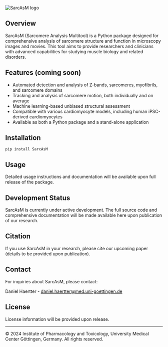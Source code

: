 ![SarcAsM logo](./docs/images/logo.png)

## Overview

SarcAsM (Sarcomere Analysis Multitool) is a Python package designed for comprehensive analysis of sarcomere structure and function in microscopy images and movies. This tool aims to provide researchers and clinicians with advanced capabilities for studying muscle biology and related disorders.

## Features (coming soon)

- Automated detection and analysis of Z-bands, sarcomeres, myofibrils, and sarcomere domains
- Tracking and analysis of sarcomere motion, both individually and on average
- Machine learning-based unbiased structural assessment
- Compatible with various cardiomyocyte models, including human iPSC-derived cardiomyocytes
- Available as both a Python package and a stand-alone application

## Installation

`pip install SarcAsM`

## Usage

Detailed usage instructions and documentation will be available upon full release of the package.

## Development Status

SarcAsM is currently under active development. The full source code and comprehensive documentation will be made available here upon publication of our research.

## Citation

If you use SarcAsM in your research, please cite our upcoming paper (details to be provided upon publication).

## Contact

For inquiries about SarcAsM, please contact:

Daniel Haertter - daniel.haertter@med.uni-goettingen.de

## License

License information will be provided upon release.

---

© 2024 Institute of Pharmacology and Toxicology, University Medical Center Göttingen, Germany. All rights reserved.
